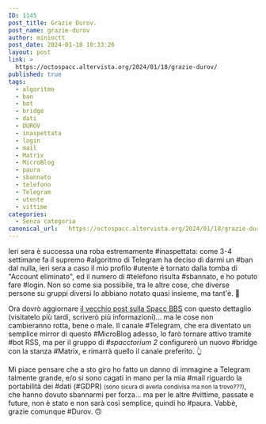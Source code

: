 ```yaml
---
ID: 1145
post_title: Grazie Durov.
post_name: grazie-durov
author: minioctt
post_date: 2024-01-18 10:33:26
layout: post
link: >
  https://octospacc.altervista.org/2024/01/18/grazie-durov/
published: true
tags:
  - algoritmo
  - ban
  - bot
  - bridge
  - dati
  - DUROV
  - inaspettata
  - login
  - mail
  - Matrix
  - MicroBlog
  - paura
  - sbannato
  - telefono
  - Telegram
  - utente
  - vittime
categories:
  - Senza categoria
canonical_url:   https://octospacc.altervista.org/2024/01/18/grazie-durov/
---
```

<!-- wp:paragraph -->
<p>Ieri sera è successa una roba estremamente #inaspettata: come 3-4 settimane fa il supremo #algoritmo di Telegram ha deciso di darmi un #ban dal nulla, ieri sera a caso il mio profilo #utente è tornato dalla tomba di "Account eliminato", ed il numero di #telefono risulta #sbannato, e ho potuto fare #login. Non so come sia possibile, tra le altre cose, che diverse persone su gruppi diversi lo abbiano notato quasi insieme, ma tant'è. 🤯</p>
<!-- /wp:paragraph -->

<!-- wp:paragraph -->
<p>Ora dovrò aggiornare <a href="https://bbs.spacc.eu.org/viewtopic.php?t=160">il vecchio post sulla Spacc BBS</a> con questo dettaglio (visitatelo più tardi, scriverò più informazioni)... ma le cose non cambieranno rotta, bene o male. Il canale #Telegram, che era diventato un semplice mirror di questo #MicroBlog adesso, lo farò tornare attivo tramite #bot RSS, ma per il gruppo di <em>#spacctorium 2</em> configurerò un nuovo #bridge con la stanza #Matrix, e rimarrà quello il canale preferito. 👆</p>
<!-- /wp:paragraph -->

<!-- wp:paragraph -->
<p>Mi piace pensare che a sto giro ho fatto un danno di immagine a Telegram talmente grande, e/o si sono cagati in mano per la mia #mail riguardo la portabilità dei #dati (#GDPR) <small>(sono sicura di averla condivisa ma non la trovo???)</small>, che hanno dovuto sbannarmi per forza... ma per le altre #vittime, passate e future, non è stato e non sarà così semplice, quindi ho #paura. Vabbè, grazie comunque #Durov. 🙃</p>
<!-- /wp:paragraph -->